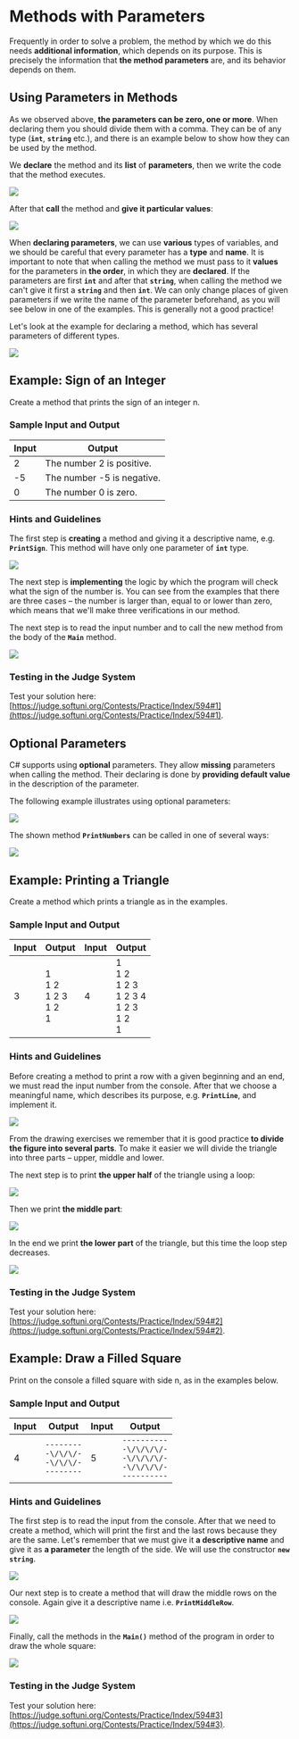 # Methods with Parameters

Frequently in order to solve a problem, the method by which we do this needs **additional information**, which depends on its purpose. This is precisely the information that **the method parameters** are, and its behavior depends on them. 

## Using Parameters in Methods

As we observed above, **the parameters can be zero, one or more**. When declaring them you should divide them with a comma. They can be of any type (**`int`**, **`string`** etc.), and there is an example below to show how they can be used by the method.

We **declare** the method and its **list** of **parameters**, then we write the code that the method executes.

![](/assets/chapter-10-images/05.Method-parameters-01.png)

After that **call** the method and **give it particular values**:

![](/assets/chapter-10-images/05.Method-parameters-02.png)

When **declaring parameters**, we can use **various** types of variables, and we should be careful that every parameter has a **type** and **name**. It is important to note that when calling the method we must pass to it **values** for the parameters in **the order**, in which they are **declared**. If the parameters are first **`int`** and after that **`string`**, when calling the method we can't give it first a **`string`** and then **`int`**. We can only change places of given parameters if we write the name of the parameter beforehand, as you will see below in one of the examples. This is generally not a good practice!

Let's look at the example for declaring a method, which has several parameters of different types.

![](/assets/chapter-10-images/05.Method-parameters-03.png)

## Example: Sign of an Integer

Create a method that prints the sign of an integer n.

### Sample Input and Output

| Input | Output |
| --- | --- |
|2|The number 2 is positive.|
|-5|The number -5 is negative.|
|0|The number 0 is zero.|

### Hints and Guidelines

The first step is **creating** a method and giving it a descriptive name, e.g. **`PrintSign`**. This method will have only one parameter of **`int`** type. 

![](/assets/chapter-10-images/06.Print-sign-01.png)

The next step is **implementing** the logic by which the program will check what the sign of the number is. You can see from the examples that there are three cases – the number is larger than, equal to or lower than zero, which means that we'll make three verifications in our method. 

The next step is to read the input number and to call the new method from the body of the **`Main`** method.

![](/assets/chapter-10-images/06.Print-sign-02.png)

### Testing in the Judge System

Test your solution here: [https://judge.softuni.org/Contests/Practice/Index/594#1](https://judge.softuni.org/Contests/Practice/Index/594#1).

## Optional Parameters

C# supports using **optional** parameters. They allow **missing** parameters when calling the method. Their declaring is done by **providing default value** in the description of the parameter.

The following example illustrates using optional parameters:

![](/assets/chapter-10-images/07.Optional-parameters-01.png)

The shown method **`PrintNumbers`** can be called in one of several ways:

![](/assets/chapter-10-images/07.Optional-parameters-02.png)

## Example: Printing a Triangle

Create a method which prints a triangle as in the examples.

### Sample Input and Output

| Input | Output | Input | Output |
| --- | --- | --- | --- |
|3|1<br>1 2<br>1 2 3<br>1 2<br>1|4|1<br>1 2<br>1 2 3<br>1 2 3 4 <br>1 2 3<br>1 2<br>1|

### Hints and Guidelines

Before creating a method to print a row with a given beginning and an end, we must read the input number from the console. After that we choose a meaningful name, which describes its purpose, e.g. **`PrintLine`**, and implement it.

![](/assets/chapter-10-images/08.Print-triangle-01.png)

From the drawing exercises we remember that it is good practice **to divide the figure into several parts**. To make it easier we will divide the triangle into three parts – upper, middle and lower.

The next step is to print **the upper half** of the triangle using a loop:

![](/assets/chapter-10-images/08.Print-triangle-02.png)

Then we print **the middle part**:

![](/assets/chapter-10-images/08.Print-triangle-03.png)

In the end we print **the lower part** of the triangle, but this time the loop step decreases.

![](/assets/chapter-10-images/08.Print-triangle-04.png)

### Testing in the Judge System

Test your solution here: [https://judge.softuni.org/Contests/Practice/Index/594#2](https://judge.softuni.org/Contests/Practice/Index/594#2).

## Example: Draw a Filled Square

Print on the console a filled square with side n, as in the examples below.

### Sample Input and Output

| Input | Output | Input | Output |
| --- | --- | --- | --- |
|4|<code>--------</code><br><code>-\\/\\/\\/-</code><br><code>-\\/\\/\\/-</code><br><code>--------</code>|5|<code>----------</code><br><code>-\\/\\/\\/\\/-</code><br><code>-\\/\\/\\/\\/-</code><br><code>-\\/\\/\\/\\/-</code><br><code>----------</code>|

### Hints and Guidelines

The first step is to read the input from the console. After that we need to create a method, which will print the first and the last rows because they are the same. Let's remember that we must give it **a descriptive name** and give it as **a parameter** the length of the side. We will use the constructor **`new string`**. 

![](/assets/chapter-10-images/09.Draw-filled-square-01.png)

Our next step is to create a method that will draw the middle rows on the console. Again give it a descriptive name i.e. **`PrintMiddleRow`**.

![](/assets/chapter-10-images/09.Draw-filled-square-02.png)

Finally, call the methods in the **`Main()`** method of the program in order to draw the whole square:

![](/assets/chapter-10-images/09.Draw-filled-square-03.png)

### Testing in the Judge System

Test your solution here: [https://judge.softuni.org/Contests/Practice/Index/594#3](https://judge.softuni.org/Contests/Practice/Index/594#3).

